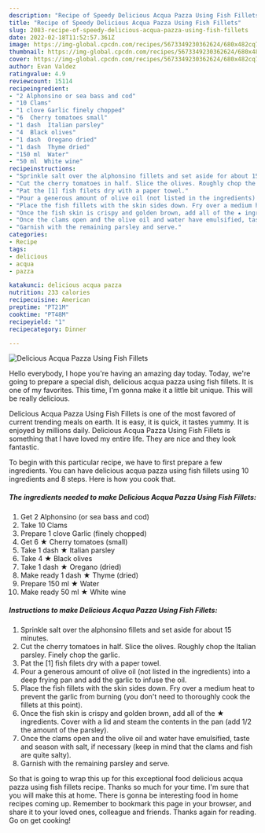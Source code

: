 ```yaml
---
description: "Recipe of Speedy Delicious Acqua Pazza Using Fish Fillets"
title: "Recipe of Speedy Delicious Acqua Pazza Using Fish Fillets"
slug: 2083-recipe-of-speedy-delicious-acqua-pazza-using-fish-fillets
date: 2022-02-18T11:52:57.361Z
image: https://img-global.cpcdn.com/recipes/5673349230362624/680x482cq70/delicious-acqua-pazza-using-fish-fillets-recipe-main-photo.jpg
thumbnail: https://img-global.cpcdn.com/recipes/5673349230362624/680x482cq70/delicious-acqua-pazza-using-fish-fillets-recipe-main-photo.jpg
cover: https://img-global.cpcdn.com/recipes/5673349230362624/680x482cq70/delicious-acqua-pazza-using-fish-fillets-recipe-main-photo.jpg
author: Evan Valdez
ratingvalue: 4.9
reviewcount: 15114
recipeingredient:
- "2 Alphonsino or sea bass and cod"
- "10 Clams"
- "1 clove Garlic finely chopped"
- "6  Cherry tomatoes small"
- "1 dash  Italian parsley"
- "4  Black olives"
- "1 dash  Oregano dried"
- "1 dash  Thyme dried"
- "150 ml  Water"
- "50 ml  White wine"
recipeinstructions:
- "Sprinkle salt over the alphonsino fillets and set aside for about 15 minutes."
- "Cut the cherry tomatoes in half. Slice the olives. Roughly chop the Italian parsley. Finely chop the garlic."
- "Pat the [1] fish filets dry with a paper towel."
- "Pour a generous amount of olive oil (not listed in the ingredients) into a deep frying pan and add the garlic to infuse the oil."
- "Place the fish fillets with the skin sides down. Fry over a medium heat to prevent the garlic from burning (you don&#39;t need to thoroughly cook the fillets at this point)."
- "Once the fish skin is crispy and golden brown, add all of the ★ ingredients. Cover with a lid and steam the contents in the pan (add 1/2 the amount of the parsley)."
- "Once the clams open and the olive oil and water have emulsified, taste and season with salt, if necessary (keep in mind that the clams and fish are quite salty)."
- "Garnish with the remaining parsley and serve."
categories:
- Recipe
tags:
- delicious
- acqua
- pazza

katakunci: delicious acqua pazza 
nutrition: 233 calories
recipecuisine: American
preptime: "PT21M"
cooktime: "PT48M"
recipeyield: "1"
recipecategory: Dinner

---
```



![Delicious Acqua Pazza Using Fish Fillets](https://img-global.cpcdn.com/recipes/5673349230362624/680x482cq70/delicious-acqua-pazza-using-fish-fillets-recipe-main-photo.jpg)

Hello everybody, I hope you're having an amazing day today. Today, we're going to prepare a special dish, delicious acqua pazza using fish fillets. It is one of my favorites. This time, I'm gonna make it a little bit unique. This will be really delicious.



Delicious Acqua Pazza Using Fish Fillets is one of the most favored of current trending meals on earth. It is easy, it is quick, it tastes yummy. It is enjoyed by millions daily. Delicious Acqua Pazza Using Fish Fillets is something that I have loved my entire life. They are nice and they look fantastic.


To begin with this particular recipe, we have to first prepare a few ingredients. You can have delicious acqua pazza using fish fillets using 10 ingredients and 8 steps. Here is how you cook that.

<!--inarticleads1-->

##### The ingredients needed to make Delicious Acqua Pazza Using Fish Fillets:

1. Get 2 Alphonsino (or sea bass and cod)
1. Take 10 Clams
1. Prepare 1 clove Garlic (finely chopped)
1. Get 6 ★ Cherry tomatoes (small)
1. Take 1 dash ★ Italian parsley
1. Take 4 ★ Black olives
1. Take 1 dash ★ Oregano (dried)
1. Make ready 1 dash ★ Thyme (dried)
1. Prepare 150 ml ★ Water
1. Make ready 50 ml ★ White wine




<!--inarticleads2-->

##### Instructions to make Delicious Acqua Pazza Using Fish Fillets:

1. Sprinkle salt over the alphonsino fillets and set aside for about 15 minutes.
1. Cut the cherry tomatoes in half. Slice the olives. Roughly chop the Italian parsley. Finely chop the garlic.
1. Pat the [1] fish filets dry with a paper towel.
1. Pour a generous amount of olive oil (not listed in the ingredients) into a deep frying pan and add the garlic to infuse the oil.
1. Place the fish fillets with the skin sides down. Fry over a medium heat to prevent the garlic from burning (you don&#39;t need to thoroughly cook the fillets at this point).
1. Once the fish skin is crispy and golden brown, add all of the ★ ingredients. Cover with a lid and steam the contents in the pan (add 1/2 the amount of the parsley).
1. Once the clams open and the olive oil and water have emulsified, taste and season with salt, if necessary (keep in mind that the clams and fish are quite salty).
1. Garnish with the remaining parsley and serve.




So that is going to wrap this up for this exceptional food delicious acqua pazza using fish fillets recipe. Thanks so much for your time. I'm sure that you will make this at home. There is gonna be interesting food in home recipes coming up. Remember to bookmark this page in your browser, and share it to your loved ones, colleague and friends. Thanks again for reading. Go on get cooking!

